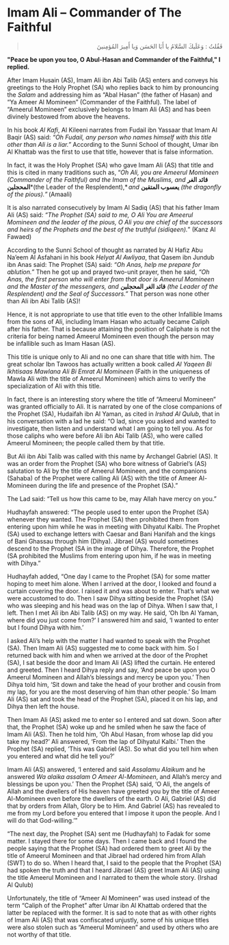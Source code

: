 Imam Ali – Commander of The Faithful
====================================

<blockquote dir="rtl">
  <p>
فَقُلتُ : وَعَلَيكَ السَّلامُ يا أَبَا الحَسَن وَيا أَمِيرَ
المُؤمِنينَ
  </p>
</blockquote>

**"Peace be upon you too, O Abul-Hasan and Commander of the Faithful," I
replied.**

After Imam Husain (AS), Imam Ali ibn Abi Talib (AS) enters and conveys
his greetings to the Holy Prophet (SA) who replies back to him by
pronouncing the *Salam* and addressing him as “Abal Hasan” (the father
of Hasan) and “Ya Ameer Al Momineen” (Commander of the Faithful). The
label of “Ameerul Momineen” exclusively belongs to Imam Ali (AS) and has
been divinely bestowed from above the heavens.

In his book *Al Kafi*, Al Kileeni narrates from Fudail ibn Yassaar that
Imam Al Baqir (AS) said: *“Oh Fudail, any person who names himself with
this title other than Ali is a liar.”* According to the Sunni School of
thought, Umar ibn Al Khattab was the first to use that title, however
that is false information.

In fact, it was the Holy Prophet (SA) who gave Imam Ali (AS) that title
and this is cited in many traditions such as, “*Oh Ali, you are Ameerul
Momineen (Commander of the Faithful) and the Imam of the Muslims, and*
**قائد الغر المحجلين***(the Leader of the Resplendent),* *and* **يعسوب
المتقين** *(the dragonfly of the pious).”* (Amaali)

It is also narrated consecutively by Imam Al Sadiq (AS) that his father
Imam Ali (AS) said: *“The Prophet (SA) said to me, O Ali You are Ameerul
Momineen and the leader of the pious, O Ali you are chief of the
successors and heirs of the Prophets and the best of the truthful
(sidiqeen).*” (Kanz Al Fawaed)

According to the Sunni School of thought as narrated by Al Hafiz Abu
Na’eem Al Asfahani in his book *Helyat Al Awliyaa*, that Qasem ibn
Jundub ibn Anas said: The Prophet (SA) said: *“Oh Anas, help me prepare
for ablution.”* Then he got up and prayed two-unit prayer, then he said,
*“Oh Anas, the first person who will enter from that door is Ameerul
Momineen and the Master of the messengers, and* **قائد الغر المحجلين**
*(the Leader of the Resplendent) and the Seal of Successors.”* That
person was none other than Ali ibn Abi Talib (AS)!

Hence, it is not appropriate to use that title even to the other
Infallible Imams from the sons of Ali, including Imam Hasan who actually
became Caliph after his father. That is because attaining the position
of Caliphate is not the criteria for being named Ameerul Momineen even
though the person may be infallible such as Imam Hasan (AS).

This title is unique only to Ali and no one can share that title with
him. The great scholar Ibn Tawoos has actually written a book called *Al
Yaqeen Bi Ikhtisaas Mawlana Ali Bi Emrat Al Momineen* (Faith in the
uniqueness of Mawla Ali with the title of Ameerul Momineen) which aims
to verify the specialization of Ali with this title.

In fact, there is an interesting story where the title of “Ameerul
Momineen” was granted officially to Ali. It is narrated by one of the
close companions of the Prophet (SA), Hudaifah ibn Al Yaman, as cited in
*Irshad Al Qulub*, that in his conversation with a lad he said: “O lad,
since you asked and wanted to investigate, then listen and understand
what I am going to tell you. As for those caliphs who were before Ali
ibn Abi Talib (AS), who were called Ameerul Momineen; the people called
them by that title.

But Ali ibn Abi Talib was called with this name by Archangel Gabriel
(AS). It was an order from the Prophet (SA) who bore witness of
Gabriel’s (AS) salutation to Ali by the title of Ameerul Momineen, and
the companions (Sahaba) of the Prophet were calling Ali (AS) with the
title of Ameer Al-Momineen during the life and presence of the Prophet
(SA).”

The Lad said: “Tell us how this came to be, may Allah have mercy on
you.”

Hudhayfah answered: “The people used to enter upon the Prophet (SA)
whenever they wanted. The Prophet (SA) then prohibited them from
entering upon him while he was in meeting with Dihyatul Kalbi. The
Prophet (SA) used to exchange letters with Caesar and Bani Hanifah and
the kings of Bani Ghassau through him (Dihya). Jibrael (AS) would
sometimes descend to the Prophet (SA in the image of Dihya. Therefore,
the Prophet (SA prohibited the Muslims from entering upon him, if he was
in meeting with Dihya.”

Hudhayfah added, “One day I came to the Prophet (SA) for some matter
hoping to meet him alone. When I arrived at the door, I looked and found
a curtain covering the door. I raised it and was about to enter. That’s
what we were accustomed to do. Then I saw Dihya sitting beside the
Prophet (SA) who was sleeping and his head was on the lap of Dihya. When
I saw that, I left. Then I met Ali ibn Abi Talib (AS) on my way. He
said, ‘Oh Ibn Al Yaman, where did you just come from?’ I answered him
and said, ‘I wanted to enter but I found Dihya with him.’

I asked Ali’s help with the matter I had wanted to speak with the
Prophet (SA). Then Imam Ali (AS) suggested me to come back with him. So
I returned back with him and when we arrived at the door of the Prophet
(SA), I sat beside the door and Imam Ali (AS) lifted the curtain. He
entered and greeted. Then I heard Dihya reply and say, ‘And peace be
upon you O Ameerul Momineen and Allah’s blessings and mercy be upon
you.’ Then Dihya told him, ‘Sit down and take the head of your brother
and cousin from my lap, for you are the most deserving of him than other
people.’ So Imam Ali (AS) sat and took the head of the Prophet (SA),
placed it on his lap, and Dihya then left the house.

Then Imam Ali (AS) asked me to enter so I entered and sat down. Soon
after that, the Prophet (SA) woke up and he smiled when he saw the face
of Imam Ali (AS). Then he told him, ‘Oh Abul Hasan, from whose lap did
you take my head?’ Ali answered, ‘From the lap of Dihyatul Kalbi.’ Then
the Prophet (SA) replied, ‘This was Gabriel (AS). So what did you tell
him when you entered and what did he tell you?’

Imam Ali (AS) answered, ‘I entered and said *Assalamu Alaikum* and he
answered *Wa alaika assalam O Ameer Al-Momineen*, and Allah’s mercy and
blessings be upon you.’ Then the Prophet (SA) said, ‘O Ali, the angels
of Allah and the dwellers of His heaven have greeted you by the title of
Ameer Al-Momineen even before the dwellers of the earth. O Ali, Gabriel
(AS) did that by orders from Allah, Glory be to Him. And Gabriel (AS)
has revealed to me from my Lord before you entered that I impose it upon
the people. And I will do that God-willing.’”

“The next day, the Prophet (SA) sent me (Hudhayfah) to Fadak for some
matter. I stayed there for some days. Then I came back and I found the
people saying that the Prophet (SA) had ordered them to greet Ali by the
title of Ameerul Momineen and that Jibrael had ordered him from Allah
(SWT) to do so. When I heard that, I said to the people that the Prophet
(SA) had spoken the truth and that I heard Jibrael (AS) greet Imam Ali
(AS) using the title Ameerul Momineen and I narrated to them the whole
story. (Irshad Al Qulub)

Unfortunately, the title of “Ameer Al Momineen” was used instead of the
term “Caliph of the Prophet” after Umar ibn Al Khattab ordered that the
latter be replaced with the former. It is sad to note that as with other
rights of Imam Ali (AS) that was confiscated unjustly, some of his
unique titles were also stolen such as “Ameerul Momineen” and used by
others who are not worthy of that title.


